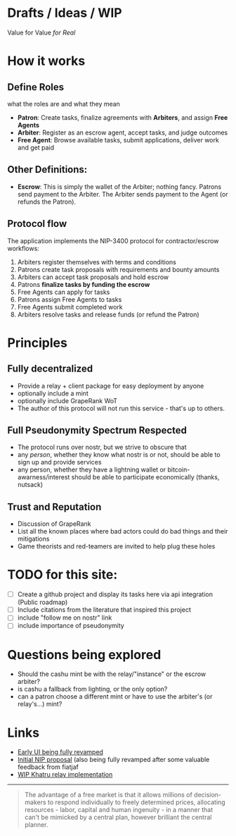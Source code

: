 # Drafts / Ideas / WIP

Value for Value _for Real_

# How it works

## Define Roles

what the roles are and what they mean

- **Patron**: Create tasks, finalize agreements with **Arbiters**, and assign **Free Agents**
- **Arbiter**: Register as an escrow agent, accept tasks, and judge outcomes
- **Free Agent**: Browse available tasks, submit applications, deliver work and get paid

## Other Definitions:

- **Escrow**: This is simply the wallet of the Arbiter; nothing fancy. Patrons send payment to the Arbiter. The Arbiter sends payment to the Agent (or refunds the Patron).

## Protocol flow

The application implements the NIP-3400 protocol for contractor/escrow workflows:

1. Arbiters register themselves with terms and conditions
2. Patrons create task proposals with requirements and bounty amounts
3. Arbiters can accept task proposals and hold escrow
4. Patrons **finalize tasks by funding the escrow**
5. Free Agents can apply for tasks
6. Patrons assign Free Agents to tasks
7. Free Agents submit completed work
8. Arbiters resolve tasks and release funds (or refund the Patron)

# Principles

## Fully decentralized

- Provide a relay + client package for easy deployment by anyone
- optionally include a mint
- optionally include GrapeRank WoT
- The author of this protocol will not run this service - that's up to others.

## Full Pseudonymity Spectrum Respected

- The protocol runs over nostr, but we strive to obscure that
- any _person_, whether they know what nostr is or not, should be able to sign up and provide services
- any person, whether they have a lightning wallet or bitcoin-awarness/interest should be able to participate economically (thanks, nutsack)


## Trust and Reputation

- Discussion of GrapeRank
- List all the known places where bad actors could do bad things and their mitigations
- Game theorists and red-teamers are invited to help plug these holes

# TODO for this site:

- [ ] Create a github project and display its tasks here via api integration (Public roadmap)
- [ ] Include citations from the literature that inspired this project
- [ ] include "follow me on nostr" link
- [ ] include importance of pseudonymity

# Questions being explored

- Should the cashu mint be with the relay/"instance" or the escrow arbiter?
- is cashu a fallback from lighting, or the only option?
- can a patron choose a different mint or have to use the arbiter's (or relay's...) mint?

# Links

- [Early UI being fully revamped](https://github.com/vcavallo/catallax-ui)
- [Initial NIP proposal](https://github.com/nostr-protocol/nips/pull/1714) (also being fully revamped after some valuable feedback from fiatjaf
- [WIP Khatru relay implementation](https://github.com/vcavallo/khatru/tree/trim-kinds)

---

> The advantage of a free market is that it allows millions of decision-makers to respond individually to freely determined prices, allocating resources - labor, capital and human ingenuity - in a manner that can't be mimicked by a central plan, however brilliant the central planner.
